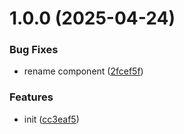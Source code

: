 # 1.0.0 (2025-04-24)


### Bug Fixes

* rename component ([2fcef5f](https://github.com/menelai/material-table/commit/2fcef5f5d4ecd6abe4415c3e618cf974005a59a4))


### Features

* init ([cc3eaf5](https://github.com/menelai/material-table/commit/cc3eaf5356b6490c0c4640742cb3d8020a4f07be))
